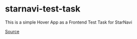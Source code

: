 # starnavi-test-task

This is a simple Hover App as a Frontend Test Task for StarNavi

[Source](https://starnavi-frontend-test-task-v3.netlify.app/)
